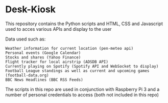 # Desk-Kiosk
This repository contains the Python scripts and HTML, CSS and Javascript used to acces various APIs and display to the user

Data used such as:

    Weather information for current location (pen-meteo api)
    Personal events (Google Calendar)
    Stocks and shares (Yahoo Finance)
    Flight tracker for local airstrip (ADSDB API)
    Currently playing on Spotify (Spotify API and WebSocket to display)
    Football League standings as well as current and upcoming games (football-data.org)
    BBC News Headlines (BBC RSS Feeds)

The scripts in this repo are used in conjunction with Raspberry Pi 3 and a number of personal credentials to access (both not included in this repo)
